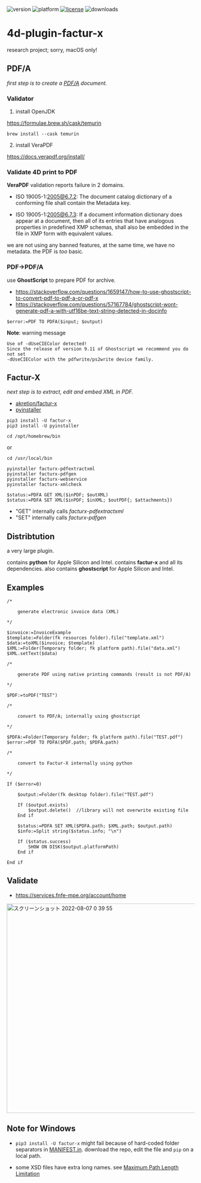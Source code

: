 ![version](https://img.shields.io/badge/version-19%2B-5682DF)
![platform](https://img.shields.io/static/v1?label=platform&message=mac-intel%20|%20mac-arm&color=blue)
[![license](https://img.shields.io/github/license/miyako/4d-plugin-factur-x)](LICENSE)
![downloads](https://img.shields.io/github/downloads/miyako/4d-plugin-factur-x/total)

# 4d-plugin-factur-x
research project; sorry, macOS only!

## PDF/A

*first step is to create a [PDF/A](https://en.wikipedia.org/wiki/PDF/A) document.*

### Validator

1. install OpenJDK

https://formulae.brew.sh/cask/temurin

```
brew install --cask temurin
```

2. install VeraPDF

https://docs.verapdf.org/install/

### Validate 4D print to PDF

**VeraPDF** validation reports failure in 2 domains.

* ISO 19005-1:2005@6.7.2: The document catalog dictionary of a conforming file shall contain the Metadata key.

* ISO 19005-1:2005@6.7.3: If a document information dictionary does appear at a document, then all of its entries that have analogous properties in predefined XMP schemas, shall also be embedded in the file in XMP form with equivalent values.

we are not using any banned features, at the same time, we have no metadata. the PDF is *too* basic.

### PDF→PDF/A

use **GhostScript** to prepare PDF for archive.

* https://stackoverflow.com/questions/1659147/how-to-use-ghostscript-to-convert-pdf-to-pdf-a-or-pdf-x
* https://stackoverflow.com/questions/57167784/ghostscript-wont-generate-pdf-a-with-utf16be-text-string-detected-in-docinfo

```4d
$error:=PDF TO PDFA($input; $output)
```

**Note**: warning message

```
Use of -dUseCIEColor detected!
Since the release of version 9.11 of Ghostscript we recommend you do not set
-dUseCIEColor with the pdfwrite/ps2write device family.
```

## Factur-X

*next step is to extract, edit and embed XML in PDF.*

* [akretion/factur-x](https://github.com/akretion/factur-x)
* [pyinstaller](https://pyinstaller.org/en/stable/)

```
pip3 install -U factur-x 
pip3 install -U pyinstaller
```

```
cd /opt/homebrew/bin
```

or 

```
cd /usr/local/bin
```

```
pyinstaller facturx-pdfextractxml
pyinstaller facturx-pdfgen
pyinstaller facturx-webservice 
pyinstaller facturx-xmlcheck
```
```4d
$status:=PDFA GET XML($inPDF; $outXML)
$status:=PDFA SET XML($inPDF; $inXML; $outPDF{; $attachments})
```

* "GET" internally calls *facturx-pdfextractxml*
* "SET" internally calls *facturx-pdfgen*

## Distribtution

a very large plugin. 

contains **python** for Apple Silicon and Intel. contains **factur-x** and all its dependencies. also contains **ghostscript** for Apple Silicon and Intel.

## Examples

```4d
/*
	
	generate electronic invoice data (XML)
	
*/

$invoice:=InvoiceExample
$template:=Folder(fk resources folder).file("template.xml")
$data:=toXML($invoice; $template)
$XML:=Folder(Temporary folder; fk platform path).file("data.xml")
$XML.setText($data)

/*
	
	generate PDF using native printing commands (result is not PDF/A)
	
*/

$PDF:=toPDF("TEST")

/*
	
	convert to PDF/A; internally using ghostscript
	
*/

$PDFA:=Folder(Temporary folder; fk platform path).file("TEST.pdf")
$error:=PDF TO PDFA($PDF.path; $PDFA.path)

/*
	
	convert to Factur-X internally using python
	
*/

If ($error=0)
	
	$output:=Folder(fk desktop folder).file("TEST.pdf")
	
	If ($output.exists)
		$output.delete()  //library will not overwrite existing file
	End if 
	
	$status:=PDFA SET XML($PDFA.path; $XML.path; $output.path)
	$info:=Split string($status.info; "\n")
	
	If ($status.success)
		SHOW ON DISK($output.platformPath)
	End if 
	
End if
```

## Validate 

* https://services.fnfe-mpe.org/account/home

<img width="561" alt="スクリーンショット 2022-08-07 0 39 55" src="https://user-images.githubusercontent.com/1725068/183255935-10686b54-ec51-4db8-a59a-d1626043aed0.png">

## Note for Windows

* `pip3 install -U factur-x` might fail because of hard-coded folder separators in [MANIFEST.in](https://github.com/akretion/factur-x/blob/master/MANIFEST.in). download the repo, edit the file and `pip` on a local path.

* some XSD files have extra long names. see [Maximum Path Length Limitation](https://docs.microsoft.com/en-us/windows/win32/fileio/maximum-file-path-limitation?tabs=registry#enable-long-paths-in-windows-10-version-1607-and-later)
